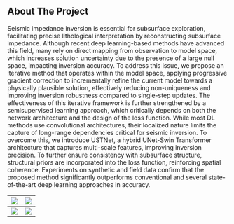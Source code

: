 ## About The Project

Seismic impedance inversion is essential for subsurface exploration, facilitating precise lithological interpretation by reconstructing subsurface impedance. Although recent deep learning-based methods have advanced this field, many rely on direct mapping from observation to model space, which increases solution uncertainty due to the presence of a large null space, impacting inversion accuracy. To address this issue, we propose an iterative method that operates within the model space, applying progressive gradient correction to incrementally refine the current model towards a physically plausible solution, effectively reducing non-uniqueness and improving inversion robustness compared to single-step updates. The effectiveness of this iterative framework is further strengthened by a semisupervised learning approach, which critically depends on both the network architecture and the design of the loss function. While most DL methods use convolutional architectures, their localized nature limits the capture of long-range dependencies critical for seismic inversion. To overcome this, we introduce USTNet, a hybrid UNet-Swin Transformer architecture that captures multi-scale features, improving inversion precision. To further ensure consistency with subsurface structure, structural priors are incorporated into the loss function, reinforcing spatial coherence. Experiments on synthetic and field data confirm that the proposed method significantly outperforms conventional and several state-of-the-art deep learning approaches in accuracy.

| ![](unet_1.png) | ![](unet_2.png) |
|----------------------|----------------------|
| ![](our_1.png) | ![](our_2.png) |

